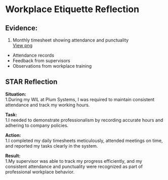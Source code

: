 # Workplace Etiquette Reflection

## Evidence:
1. Monthly timesheet showing attendance and punctuality  
[View png](../evidence/workplace_etiquette/september_timesheet.png)

- Attendance records
- Feedback from supervisors
- Observations from workplace training

## STAR Reflection

**Situation:**  
1.During my WIL at Plum Systems, I was required to maintain consistent attendance and track my working hours.

**Task:**  
1.I needed to demonstrate professionalism by recording accurate hours and adhering to company policies.

**Action:**  
1.I completed my daily timesheets meticulously, attended meetings on time, and reported my tasks clearly in the system.

**Result:**  
1.My supervisor was able to track my progress efficiently, and my consistent attendance and punctuality were recognized as part of professional workplace behavior.

